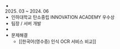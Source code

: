 - 2025. 03 ~ 2024. 06
- 인하대학교 탄소중립 INNOVATION ACADEMY 우수상
- 팀장 / 서버 개발
-
- 문제해결
	- [[한국어(영수증) 인식 OCR 서비스 비교]]